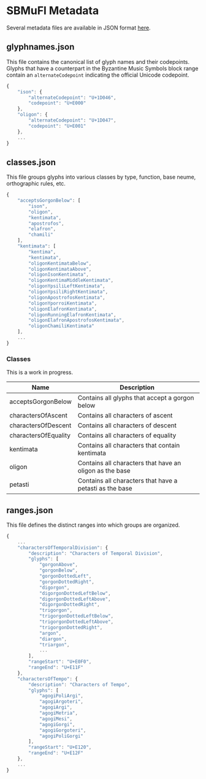 # SBMuFl Metadata

Several metadata files are available in JSON format [here](https://github.com/neanes/sbmufl/tree/master/metadata).

## glyphnames.json

This file contains the canonical list of glyph names and their codepoints. Glyphs that have a counterpart in the Byzantine Music Symbols block range contain an `alternateCodepoint` indicating the official Unicode codepoint.

```js
{
    "ison": {
        "alternateCodepoint": "U+1D046",
        "codepoint": "U+E000"
    },
    "oligon": {
        "alternateCodepoint": "U+1D047",
        "codepoint": "U+E001"
    },
    ...
}
```

## classes.json

This file groups glyphs into various classes by type, function, base neume, orthographic rules, etc.

```js
{
    "acceptsGorgonBelow": [
        "ison",
        "oligon",
        "kentimata",
        "apostrofos",
        "elafron",
        "chamili"
    ],
    "kentimata": [
        "kentima",
        "kentimata",
        "oligonKentimataBelow",
        "oligonKentimataAbove",
        "oligonIsonKentimata",
        "oligonKentimaMiddleKentimata",
        "oligonYpsiliLeftKentimata",
        "oligonYpsiliRightKentimata",
        "oligonApostrofosKentimata",
        "oligonYporroiKentimata",
        "oligonElafronKentimata",
        "oligonRunningElafronKentimata",
        "oligonElafronApostrofosKentimata",
        "oligonChamiliKentimata"
    ],
    ...
}
```

### Classes

This is a work in progress.

| Name                 | Description                                             |
| -------------------- | ------------------------------------------------------- |
| acceptsGorgonBelow   | Contains all glyphs that accept a gorgon below          |
| charactersOfAscent   | Contains all characters of ascent                       |
| charactersOfDescent  | Contains all characters of descent                      |
| charactersOfEquality | Contains all characters of equality                     |
| kentimata            | Contains all characters that contain kentimata          |
| oligon               | Contains all characters that have an oligon as the base |
| petasti              | Contains all characters that have a petasti as the base |

## ranges.json

This file defines the distinct ranges into which groups are organized.

```js
{
    ...
    "charactersOfTemporalDivision": {
        "description": "Characters of Temporal Division",
        "glyphs": [
            "gorgonAbove",
            "gorgonBelow",
            "gorgonDottedLeft",
            "gorgonDottedRight",
            "digorgon",
            "digorgonDottedLeftBelow",
            "digorgonDottedLeftAbove",
            "digorgonDottedRight",
            "trigorgon",
            "trigorgonDottedLeftBelow",
            "trigorgonDottedLeftAbove",
            "trigorgonDottedRight",
            "argon",
            "diargon",
            "triargon",
            ...
        ],
        "rangeStart": "U+E0F0",
        "rangeEnd": "U+E11F"
    },
    "charactersOfTempo": {
        "description": "Characters of Tempo",
        "glyphs": [
            "agogiPoliArgi",
            "agogiArgoteri",
            "agogiArgi",
            "agogiMetria",
            "agogiMesi",
            "agogiGorgi",
            "agogiGorgoteri",
            "agogiPoliGorgi"
        ],
        "rangeStart": "U+E120",
        "rangeEnd": "U+E12F"
    },
    ...
}
```
